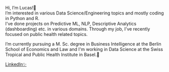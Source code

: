 Hi, I’m Lucas!👋 \
I’m interested in various Data Science/Engineering topics and mostly coding in Python and R.\
I've done projects on Predictive ML, NLP, Descriptive Analytics (dashboarding) etc. in various domains. Through my job, I've recently focused on public health related topics.

I’m currently pursuing a M. Sc. degree in Business Intelligence at the Berlin School of Economics and Law and I'm working in Data Science at the Swiss Tropical and Public Health Institute in Basel.🌱 

[LinkedIn✨](https://www.linkedin.com/in/lucas-silbernagel-1b7248143/)

<!---
lucidviews/lucidviews is a ✨ special ✨ repository because its `README.md` (this file) appears on your GitHub profile.
You can click the Preview link to take a look at your changes.
--->
